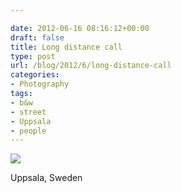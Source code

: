 ```yaml
---

date: 2012-06-16 08:16:12+00:00
draft: false
title: Long distance call
type: post
url: /blog/2012/6/long-distance-call
categories:
- Photography
tags:
- b&w
- street
- Uppsala
- people
---
```


![](/images/2012-06-16-20126long-distance-call/20120615-R0010387.jpg)

  



Uppsala, Sweden
